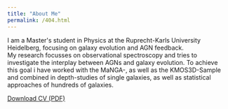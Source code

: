 ```yaml
---
title: "About Me"
permalink: /404.html
---
```


I am a Master's student in Physics at the Ruprecht-Karls University Heidelberg, focusing on galaxy evolution and AGN feedback.  
My research focusses on observational spectroscopy and tries to investigate the interplay between AGNs and galaxy evolution. To achieve this goal i have worked with the MaNGA-, as well as the KMOS3D-Sample and combined in depth-studies of single galaxies, as well as statistical approaches of hundreds of galaxies.

[Download CV (PDF)](/Website/files/cv.pdf)
